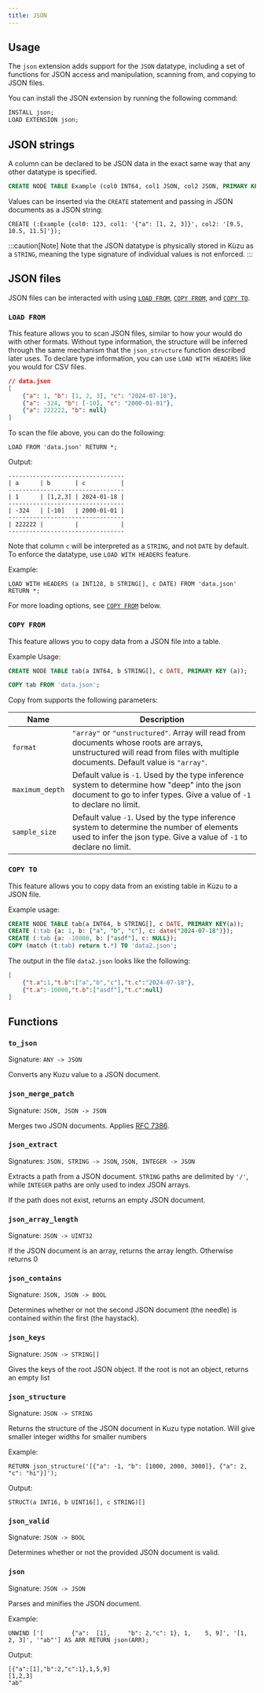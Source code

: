 ```yaml
---
title: JSON
---
```


## Usage

The `json` extension adds support for the `JSON` datatype, including a set of functions for JSON
access and manipulation, scanning from, and copying to JSON files.

You can install the JSON extension by running the following command:

```sql
INSTALL json;
LOAD EXTENSION json;
```

## JSON strings

A column can be declared to be JSON data in the exact same way that any other datatype is specified.
```sql
CREATE NODE TABLE Example (col0 INT64, col1 JSON, col2 JSON, PRIMARY KEY(col0));
```

Values can be inserted via the `CREATE` statement and passing in JSON documents as a JSON string:

```cypher
CREATE (:Example {col0: 123, col1: '{"a": [1, 2, 3]}', col2: '[9.5, 10.5, 11.5]'});
```

:::caution[Note]
Note that the JSON datatype is physically stored in Kùzu as a `STRING`, meaning the type signature of
individual values is not enforced.
:::

## JSON files

JSON files can be interacted with using [`LOAD FROM`](/cypher/query-clauses/load-from),
[`COPY FROM`](/import/copy-from-query-results), and [`COPY TO`](/export).

### `LOAD FROM`

This feature allows you to scan JSON files, similar to how your would do with other formats.
Without type information, the structure will be inferred through the same mechanism that the
`json_structure` function described later uses. To declare type information, you can use `LOAD WITH HEADERS`
like you would for CSV files.

```json
// data.json
[
    {"a": 1, "b": [1, 2, 3], "c": "2024-07-18"},
    {"a": -324, "b": [-10], "c": "2000-01-01"},
    {"a": 222222, "b": null}
]
```

To scan the file above, you can do the following:

```cypher
LOAD FROM 'data.json' RETURN *;
```
Output:
```
---------------------------------
| a      | b       | c          |
---------------------------------
| 1      | [1,2,3] | 2024-01-18 |
---------------------------------
| -324   | [-10]   | 2000-01-01 |
---------------------------------
| 222222 |         |            |
---------------------------------
```

Note that column `c` will be interpreted as a `STRING`, and not `DATE` by default. To enforce the
datatype, use `LOAD WITH HEADERS` feature.

Example:
```cypher
LOAD WITH HEADERS (a INT128, b STRING[], c DATE) FROM 'data.json' RETURN *;
```

For more loading options, see [`COPY FROM`](#copy-from) below.

### `COPY FROM`

This feature allows you to copy data from a JSON file into a table.

Example Usage:
```sql
CREATE NODE TABLE tab(a INT64, b STRING[], c DATE, PRIMARY KEY (a));

COPY tab FROM 'data.json';
```

Copy from supports the following parameters:

|Name|Description|
|-|-|
|`format`|`"array"` or `"unstructured"`. Array will read from documents whose roots are arrays, unstructured will read from files with multiple documents. Default value is `"array"`.
|`maximum_depth`|Default value is `-1`. Used by the type inference system to determine how "deep" into the json document to go to infer types. Give a value of `-1` to declare no limit.
|`sample_size`|Default value `-1`. Used by the type inference system to determine the number of elements used to infer the json type. Give a value of `-1` to declare no limit.

### `COPY TO`

This feature allows you to copy data from an existing table in Kùzu to a JSON file.

Example usage:
```sql
CREATE NODE TABLE tab(a INT64, b STRING[], c DATE, PRIMARY KEY(a));
CREATE (:tab {a: 1, b: ["a", "b", "c"], c: date("2024-07-18")});
CREATE (:tab {a: -10000, b: ["asdf"], c: NULL});
COPY (match (t:tab) return t.*) TO 'data2.json';
```

The output in the file `data2.json` looks like the following:
```json
[
    {"t.a":1,"t.b":["a","b","c"],"t.c":"2024-07-18"},
    {"t.a":-10000,"t.b":["asdf"],"t.c":null}
]
```

## Functions

### `to_json`

Signature: `ANY -> JSON`

Converts any Kuzu value to a JSON document.

### `json_merge_patch`

Signature: `JSON, JSON -> JSON`

Merges two JSON documents. Applies [RFC 7386](https://datatracker.ietf.org/doc/html/rfc7386).

### `json_extract`

Signatures: `JSON, STRING -> JSON`, `JSON, INTEGER -> JSON`

Extracts a path from a JSON document. `STRING` paths are delimited by `'/'`, while `INTEGER` paths are only used to index JSON arrays.

If the path does not exist, returns an empty JSON document.

### `json_array_length`

Signature: `JSON -> UINT32`

If the JSON document is an array, returns the array length. Otherwise returns 0

### `json_contains`

Signature: `JSON, JSON -> BOOL`

Determines whether or not the second JSON document (the needle) is contained within the first (the haystack).

### `json_keys`

Signature: `JSON -> STRING[]`

Gives the keys of the root JSON object. If the root is not an object, returns an empty list

### `json_structure`

Signature: `JSON -> STRING`

Returns the structure of the JSON document in Kuzu type notation. Will give smaller integer widths for smaller numbers

Example:
```cypher
RETURN json_structure('[{"a": -1, "b": [1000, 2000, 3000]}, {"a": 2, "c": "hi"}]');
```
Output:
```cypher
STRUCT(a INT16, b UINT16[], c STRING)[]
```

### `json_valid`

Signature: `JSON -> BOOL`

Determines whether or not the provided JSON document is valid.

### `json`

Signature: `JSON -> JSON`

Parses and minifies the JSON document.

Example:
```cypher
UNWIND ['[        {"a":  [1],     "b": 2,"c": 1}, 1,    5, 9]', '[1, 2, 3]', '"ab"'] AS ARR RETURN json(ARR);
```
Output:
```
[{"a":[1],"b":2,"c":1},1,5,9]
[1,2,3]
"ab"
```

